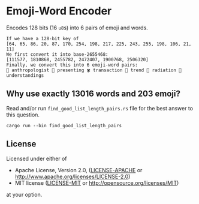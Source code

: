 # Emoji-Word Encoder

Encodes 128 bits (16 `u8`s) into 6 pairs of emoji and words.

```text
If we have a 128-bit key of 
[64, 65, 86, 20, 87, 170, 254, 198, 217, 225, 243, 255, 198, 106, 21, 11]
We first convert it into base-2655468:
[111577, 1810868, 2455782, 2472407, 1900768, 2506320]
Finally, we convert this into 6 emoji-word pairs:
🚂 anthropologist 🦢 presenting 🍀 transaction 📝 trend 🐼 radiation 🧵 understandings
```

## Why use exactly 13016 words and 203 emoji?

Read and/or run `find_good_list_length_pairs.rs` file for the best answer to this question.
```shell
cargo run --bin find_good_list_length_pairs
```

## License

Licensed under either of

 * Apache License, Version 2.0, ([LICENSE-APACHE](LICENSE-APACHE) or http://www.apache.org/licenses/LICENSE-2.0)
 * MIT license ([LICENSE-MIT](LICENSE-MIT) or http://opensource.org/licenses/MIT)

at your option.
